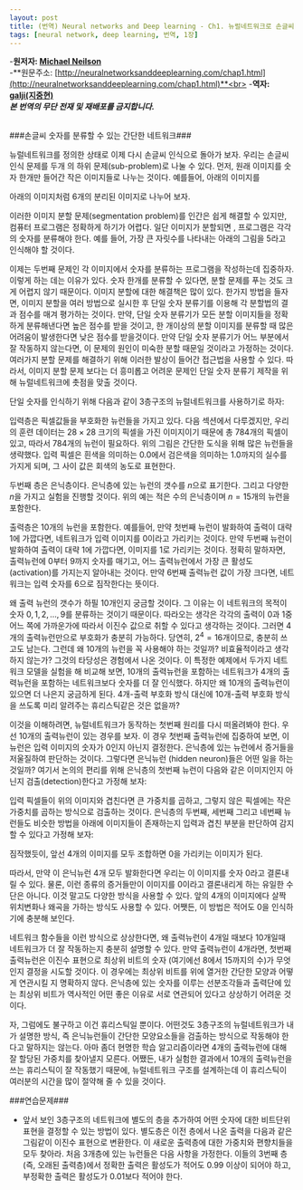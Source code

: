 ```yaml
---
layout: post
title: (번역) Neural networks and Deep learning - Ch1. 뉴럴네트워크로 손글씨 숫지를 인식하기 - 5부
tags: [neural network, deep learning, 번역, 1장]
---
```

-**원저자: [Michael Neilson](http://michaelnielsen.org/)**<br>
-**원문주소: [http://neuralnetworksanddeeplearning.com/chap1.html](http://neuralnetworksanddeeplearning.com/chap1.html)**<br>
-**역자: [galji(지중현)](joonghyunji@gmail.com)**<br>
***본 번역의 무단 전재 및 재배포를 금지합니다.***
<br>
<br>

###손글씨 숫자를 분류할 수 있는 간단한 네트워크###

뉴럴네트워크를 정의한 상태로 이제 다시 손글씨 인식으로 돌아가 보자. 우리는 손글씨 인식 문제를 두개 의 하위 문제(sub-problem)로 나눌 수 있다. 먼저, 원래 이미지를 숫자 한개만 들어간 작은 이미지들로 나누는 것이다. 예를들어, 아래의 이미지를

아래의 이미지처럼 6개의 분리된 이미지로 나누어 보자.


 이러한 이미지 분할 문제(segmentation problem)를 인간은 쉽게 해결할 수 있지만, 컴퓨터 프로그램은 정확하게 하기가 어렵다. 일단 이미지가 분할되면 , 프로그램은 각각의 숫자를 분류해야 한다. 예를 들어, 가장 큰 자릿수를 나타내는 아래의 그림을 $5$라고 인식해야 할 것이다.


이제는 두번째 문제인 각 이미지에서 숫자를 분류하는 프로그램을 작성하는데 집중하자. 이렇게 하는 데는 이유가 있다. 숫자 한개를 분류할 수 있다면, 분할 문제를 푸는 것도 크게 어렵지 않기 때문이다. 이미지 분할에 대한 해결책은 많이 있다. 한가지 방법을 들자면, 이미지 분할을 여러 방법으로 실시한 후 단일 숫자 분류기를 이용해 각 분할법의 결과 점수를 매겨 평가하는 것이다. 만약, 단일 숫자 분류기가 모든 분할 이미지들을 정확하게 분류해낸다면 높은 점수를 받을 것이고, 한 개이상의 분할 이미지를 분류할 때 많은 어려움이 발생한다면 낮은 점수를 받을것이다. 만약 단일 숫자 분류기가 어느 부분에서 잘 작동하지 않는다면, 이 문제의 원인이 미숙한 분할 때문일 것이라고 가정하는 것이다. 여러가지 분할 문제를 해결하기 위해 이러한 발상이 들어간 접근법을 사용할 수 있다. 따라서, 이미지 분할 문제 보다는 더 흥미롭고 어려운 문제인 단일 숫자 분류기 제작을 위해 뉴럴네트워크에 촛점을 맞출 것이다.



단일 숫자를 인식하기 위해 다음과 같이 3층구조의 뉴럴네트워크를 사용하기로 하자:


입력층은 픽셀값들을 부호화한 뉴런들을 가지고 있다. 다음 섹션에서 다루겠지만, 우리의 훈련 데이터는 $28 \times 28$ 크기의 픽셀을 가진 이미지이기 때문에 총 $784$개의 픽셀이 있고, 따라서 $784$개의 뉴런이 필요하다. 위의 그림은 간단한 도식을 위해 많은 뉴런들을 생략했다. 입력 픽셀은 흰색을 의미하는 $0.0$에서 검은색을 의미하는 $1.0$까지의 실수를 가지게 되며, 그 사이 값은 회색의 농도로 표현한다.

두번째 층은 은닉층이다. 은닉층에 있는 뉴런의 갯수를 $n$으로 표기한다. 그리고 다양한 $n$을 가지고 실험을 진행할 것이다. 위의 예는 적은 수의 은닉층이며 $n=15$개의 뉴런을 포함한다.

출력층은 10개의 뉴런을 포함한다. 예를들어, 만약 첫번째 뉴런이 발화하여 출력이 대략 $1$에 가깝다면, 네트워크가 입력 이미지를 $0$이라고 가리키는 것이다. 만약 두번째 뉴런이 발화하여 출력이 대략 $1$에 가깝다면, 이미지를 $1$로 가리키는 것이다. 정확히 말하자면, 출력뉴런에 $0$부터 $9$까지 숫자를 매기고, 어느 출력뉴런에서 가장 큰 활성도 (activation)를 가지는지 알아내는 것이다. 만약 $6$번째 출력뉴런 값이 가장 크다면, 네트워크는 입력 숫자를 $6$으로 짐작한다는 뜻이다.

왜 출력 뉴런의 갯수가 하필 $10$개인지 궁금할 것이다. 그 이유는 이 네트워크의 목적이 숫자 $0, 1, 2, \ldots , 9$를 분류하는 것이기 때문이다. 따라오는 생각은 각각의 출력이 $0$과 $1$중 어느 쪽에 가까운가에 따라서 이진수 값으로 취할 수 있다고 생각하는 것이다. 그러면 4개의 출력뉴런만으로 부호화가 충분히 가능하다. 당연히, $2^4 = 16$개이므로, 충분히 쓰고도 남는다. 그런데 왜 10개의 뉴런을 꼭 사용해야 하는 것일까? 비효율적이라고 생각하지 않는가? 그것의 타당성은 경험에서 나온 것이다.  이 특정한 예제에서 두가지 네트워크 모델을 실험을 해 비교해 보면, $10$개의 출력뉴런을 포함하는 네트워크가 4개의 출력뉴런을 포함하는 네트워크보다 숫자를 더 잘 인식했다. 하지만 왜 $10$개의 출력뉴런이 있으면 더 나은지 궁금하게 된다. $4$개-출력 부호화 방식 대신에 $10$개-출력 부호화 방식을 쓰도록 미리 알려주는 휴리스틱같은 것은 없을까?

이것을 이해하려면, 뉴럴네트워크가 동작하는 첫번째 원리를 다시 떠올려봐야 한다. 우선 $10$개의 출력뉴런이 있는 경우를 보자. 이 경우 첫번째 출력뉴런에 집중하여 보면, 이 뉴런은 입력 이미지의 숫자가 $0$인지 아닌지  결정한다. 은닉층에 있는 뉴런에서 증거들을 저울질하여 판단하는 것이다. 그렇다면 은닉뉴런 (hidden neuron)들은 어떤 일을 하는 것일까? 여기서 논의의 편리를 위해 은닉층의 첫번째 뉴런이 다음와 같은 이미지인지 아닌지 검출(detection)한다고 가정해 보자:

입력 픽셀들이 위의 이미지와 겹친다면 큰 가중치를 곱하고, 그렇지 않은 픽셀에는 작은 가중치를 곱하는 방식으로 검출하는 것이다. 은닉층의 두번째, 세번째 그리고 네번째 뉴런들도 비슷한 방법을 아래에 이미지들이 존재하는지 입력과 겹친 부분을 판단하여 감지할 수 있다고 가정해 보자:

짐작했듯이, 앞선 4개의 이미지를 모두 조합하면 $0$을 가리키는 이미지가 된다.

따라서, 만약 이 은닉뉴런 4개 모두 발화한다면 우리는 이 이미지를 숫자 $0$라고 결론내릴 수 있다. 물론, 이런 종류의 증거들만이 이미지를 $0$이라고 결론내리게 하는 유일한 수단은 아니다. 이것 말고도 다양한 방식을 사용할 수 있다. 앞의 4개의 이미지에다 살짝 위치변화나 왜곡을 가하는 방식도 사용할 수 있다. 어쨋든, 이 방법은 적어도 0을 인식하기에 충분해 보인다.

네트워크 함수들을 이런 방식으로 상상한다면, 왜 출력뉴런이 4개일 때보다 10개일때 네트워크가 더 잘 작동하는지 충분히 설명할 수 있다. 만약 출력뉴런이 4개라면, 첫번째 출력뉴런은 이진수 표현으로 최상위 비트의 숫자 (여기에선 $8$에서 $15$까지의 수)가 무엇인지 결정을 시도할 것이다. 이 경우에는 최상위 비트를 위에 열거한 간단한 모양과 어떻게 연관시킬 지 명확하지 않다. 은닉층에 있는 숫자를 이루는 선분조각들과 출력단에 있는 최상위 비트가 역사적인 어떤 좋은 이유로 서로 연관되어 있다고 상상하기 어려운 것이다.

자, 그럼에도 불구하고 이건 휴리스틱일 뿐이다. 어떤것도 3층구조의 뉴럴네트워크가 내가 설명한 방식, 즉 은닉뉴런들이 간단한 모양요소들을 검출하는 방식으로 작동해야 한다고 말하지는 않는다. 아마 좀더 현명한 학습 알고리즘이라면 4개의 출력뉴런에 대해 잘 할당된 가중치를 찾아낼지 모른다. 어쨌든, 내가 실험한 결과에서 10개의 출력뉴런을 쓰는 휴리스틱이 잘 작동했기 때문에,  뉴럴네트워크 구조를 설계하는데 이 휴리스틱이 여러분의 시간을 많이 절약해 줄 수 있을 것이다.


###연습문제###

- 앞서 보인 3층구조의 네트워크에 별도의 층을 추가하여 어떤 숫자에 대한 비트단위 표현을 결정할 수 있는 방법이 있다. 별도층은 이전 층에서 나온 출력을 다음과 같은 그림같이 이진수 표현으로 변환한다. 이 새로운 출력층에 대한 가중치와 편향치들을 모두 찾아라. 처음 3개층에 있는 뉴런들은 다음 사항을 가정한다. 이들의 3번째 층 (즉, 오래된 출력층)에서 정확한 출력은 활성도가 적어도 $0.99$ 이상이 되어야 하고, 부정확한 출력은 활성도가 $0.01$보다 적어야 한다.

